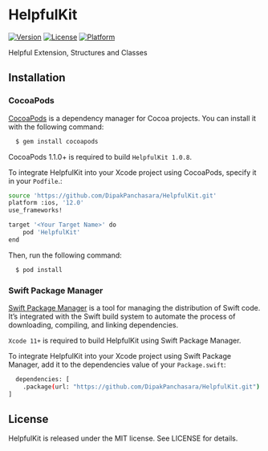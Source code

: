 
# HelpfulKit

[![Version](https://img.shields.io/cocoapods/v/DPTabBar.svg?style=flat)](https://cocoapods.org/pods/HelpfulKit)
[![License](https://img.shields.io/cocoapods/l/DPTabBar.svg?style=flat)](https://cocoapods.org/pods/HelpfulKit)
[![Platform](https://img.shields.io/cocoapods/p/DPTabBar.svg?style=flat)](https://cocoapods.org/pods/HelpfulKit)

Helpful Extension, Structures and Classes

## Installation

### CocoaPods

[CocoaPods](https://cocoapods.org/) is a dependency manager for Cocoa projects. You can install it with the following command:

```bash
  $ gem install cocoapods
```

CocoaPods 1.1.0+ is required to build `HelpfulKit 1.0.8`.

To integrate HelpfulKit into your Xcode project using CocoaPods, specify it in your `Podfile`.:

```bash
source 'https://github.com/DipakPanchasara/HelpfulKit.git'
platform :ios, '12.0'
use_frameworks!

target '<Your Target Name>' do
    pod 'HelpfulKit'
end
```

Then, run the following command:

```bash
  $ pod install
```

### Swift Package Manager

[Swift Package Manager](https://www.swift.org/package-manager/) is a tool for managing the distribution of Swift code. It’s integrated with the Swift build system to automate the process of downloading, compiling, and linking dependencies.

`Xcode 11+` is required to build HelpfulKit using Swift Package Manager.

To integrate HelpfulKit into your Xcode project using Swift Package Manager, add it to the dependencies value of your `Package.swift`:

```bash
  dependencies: [
    .package(url: "https://github.com/DipakPanchasara/HelpfulKit.git")
]
```
## License

HelpfulKit is released under the MIT license. See LICENSE for details.

